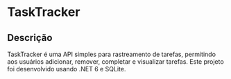 # TaskTracker

## Descrição

TaskTracker é uma API simples para rastreamento de tarefas, permitindo aos usuários adicionar, remover, completar e visualizar tarefas. Este projeto foi desenvolvido usando .NET 6 e SQLite.
